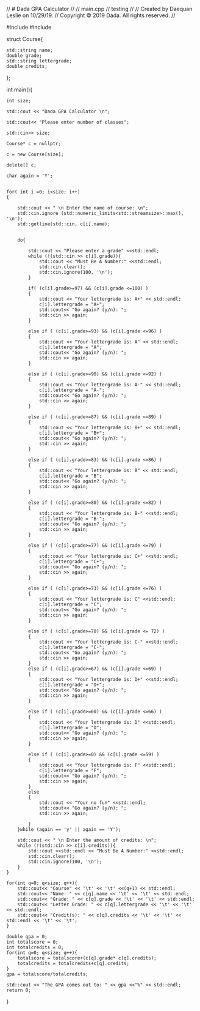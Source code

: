 // # Dada GPA Calculator
//
//  main.cpp
//  testing
//
//  Created by Daequan Leslie on 10/29/19.
//  Copyright © 2019 Dada. All rights reserved.
//

#include <iostream>
#include <string>

struct Course{
    
    std::string name;
    double grade;
    std::string lettergrade;
    double credits;
    
};


int main(){
    
    
    int size;
   
    std::cout << "Dada GPA Calculator \n";
    
    std::cout<< "Please enter number of classes";
    
    std::cin>> size;
    
    Course* c = nullptr;
    
    c = new Course[size];
    
    delete[] c;
    
    char again = 'Y';
  

    for( int i =0; i<size; i++)
    {
        
        std::cout << " \n Enter the name of course: \n";
        std::cin.ignore (std::numeric_limits<std::streamsize>::max(), '\n');
        std::getline(std::cin, c[i].name);
        
        
        do{
            
            std::cout << "Please enter a grade" <<std::endl;
            while (!(std::cin >> c[i].grade)){
                std::cout << "Must Be A Number:" <<std::endl;
                std::cin.clear();
                std::cin.ignore(100, '\n');
            }
            
            if( (c[i].grade>=97) && (c[i].grade <=100) )
            {
                std::cout << "Your lettergrade is: A+" << std::endl;
                c[i].lettergrade = "A+";
                std::cout<< "Go again? (y/n): ";
                std::cin >> again;
            }
            
            else if ( (c[i].grade>=93) && (c[i].grade <=96) )
            {
                std::cout << "Your lettergrade is: A" << std::endl;
                c[i].lettergrade = "A";
                std::cout<< "Go again? (y/n): ";
                std::cin >> again;
            }
            
            else if ( (c[i].grade>=90) && (c[i].grade <=92) )
            {
                std::cout << "Your lettergrade is: A-" << std::endl;
                c[i].lettergrade = "A-";
                std::cout<< "Go again? (y/n): ";
                std::cin >> again;
            }
            
            else if ( (c[i].grade>=87) && (c[i].grade <=89) )
            {
                std::cout << "Your lettergrade is: B+" << std::endl;
                c[i].lettergrade = "B+";
                std::cout<< "Go again? (y/n): ";
                std::cin >> again;
            }
            
            else if ( (c[i].grade>=83) && (c[i].grade <=86) )
            {
                std::cout << "Your lettergrade is: B" << std::endl;
                c[i].lettergrade = "B";
                std::cout<< "Go again? (y/n): ";
                std::cin >> again;
            }
            
            else if ( (c[i].grade>=80) && (c[i].grade <=82) )
            {
                std::cout << "Your lettergrade is: B-" <<std::endl;
                c[i].lettergrade = "B-";
                std::cout<< "Go again? (y/n): ";
                std::cin >> again;
            }
            
            else if ( (c[i].grade>=77) && (c[i].grade <=79) )
            {
                std::cout << "Your lettergrade is: C+" <<std::endl;
                c[i].lettergrade = "C+";
                std::cout<< "Go again? (y/n): ";
                std::cin >> again;
            }
            
            else if ( (c[i].grade>=73) && (c[i].grade <=76) )
            {
                std::cout << "Your lettergrade is: C" <<std::endl;
                c[i].lettergrade = "C";
                std::cout<< "Go again? (y/n): ";
                std::cin >> again;
            }
            
            else if ( (c[i].grade>=70) && (c[i].grade <= 72) )
            {
                std::cout << "Your lettergrade is: C-" <<std::endl;
                c[i].lettergrade = "C-";
                std::cout<< "Go again? (y/n): ";
                std::cin >> again;
            }
            else if ( (c[i].grade>=67) && (c[i].grade <=69) )
            {
                std::cout << "Your lettergrade is: D+" <<std::endl;
                c[i].lettergrade = "D+";
                std::cout<< "Go again? (y/n): ";
                std::cin >> again;
            }
            
            else if ( (c[i].grade>=60) && (c[i].grade <=66) )
            {
                std::cout << "Your lettergrade is: D" <<std::endl;
                c[i].lettergrade = "D";
                std::cout<< "Go again? (y/n): ";
                std::cin >> again;
            }
            
            else if ( (c[i].grade>=0) && (c[i].grade <=59) )
            {
                std::cout << "Your lettergrade is: F" <<std::endl;
                c[i].lettergrade = "F";
                std::cout<< "Go again? (y/n): ";
                std::cin >> again;
            }
            else
            {
                std::cout << "Your no fun" <<std::endl;
                std::cout<< "Go again? (y/n): ";
                std::cin >> again;
                
            }
        }while (again == 'y' || again == 'Y');
        
        std::cout << " \n Enter the amount of credits: \n";
        while (!(std::cin >> c[i].credits)){
            std::cout <<std::endl << "Must Be A Number:" <<std::endl;
            std::cin.clear();
            std::cin.ignore(100, '\n');
        }
    }
    
    for(int q=0; q<size; q++){
        std::cout<< "Course" << '\t' << '\t' <<(q+1) << std::endl;
        std::cout<< "Name: " << c[q].name << '\t' << '\t' << std::endl;
        std::cout<< "Grade: " << c[q].grade << '\t' << '\t' << std::endl;
        std::cout<< "Letter Grade: " << c[q].lettergrade << '\t' << '\t' << std::endl;
        std::cout<< "Credit(s): " << c[q].credits << '\t' << '\t' << std::endl << '\t' << '\t';
    }
    
    double gpa = 0;
    int totalscore = 0;
    int totalcredits = 0;
    for(int q=0; q<size; q++){
        totalscore = totalscore+(c[q].grade* c[q].credits);
        totalcredits = totalcredits+c[q].credits;
    }
    gpa = totalscore/totalcredits;
    
    std::cout << "The GPA comes out to: " << gpa <<"%" << std::endl;
    return 0;
}
